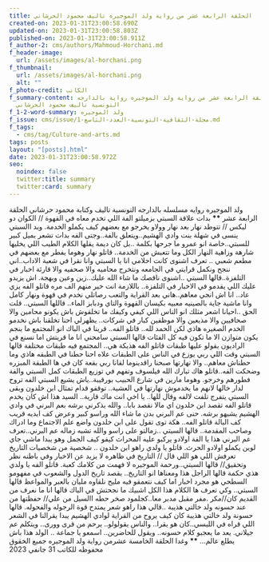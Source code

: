```yaml
---
title: الحلقة الرابعة عشر من رواية ولد الموجيره تاليف محمود الحرشاني
created-on: 2023-01-31T23:00:58.690Z
updated-on: 2023-01-31T23:00:58.803Z
published-on: 2023-01-31T23:00:58.911Z
f_author-2: cms/authors/Mahmoud-Horchani.md
f_header-image:
  url: /assets/images/al-horchani.png
f_thumbnail:
  url: /assets/images/al-horchani.png
  alt: ""
f_photo-credit: الكاتب
f_summary-content: الحلقة الرابعة عشر من رواية ولد الموجيره رواية بالدارجه
  التونسية تاليف محمود الحرشاني
f_1-2-word-summary: ولد الموجيره
f_issue: cms/issue/مجلة-الثقافية-التونسية-العدد-التاسع-1.md
f_tags:
  - cms/tag/Culture-and-arts.md
tags: posts
layout: "[posts].html"
date: 2023-01-31T23:00:58.972Z
seo:
  noindex: false
  twitter:title: summary
  twitter:card: summary
---
```

ولد الموجيره روايه مسلسله بالدارجه التونسية تاليف وكتابة محمود حرشاني الحلقة الرابعة عشر **\*\*** بدات علاقة السبتي بزميلتو الفة اللي تخدم معاه في القهوة // الكوان دو ليكس // تتوطد نهار  بعد نهار وولاو يخرجو مع بعضهم كيف يكملو الخدمة.  وبد االسبتي ينسى في شهلة بنت وادي الهشيم..ويتعلق بالفة..وجتى الفه بدات تشعر بميل كبير للسبتي..خاصة انو عمرو ما جرحها بكلمة ..بل كان ديمة يقلها الكلام الطيب اللي يخليها شارهة وزاهية النهار الكل وما تتعبش من الخدمة.. قاتلو نهار وهوما يفطر مع بعضهم في مطعم شعبي .. تعرف اشنوى كانت احلامي انا يا السبتي وانا نقرا في شعبة الاداب..اني ننجح ونكمل قرايتي في الجامعه ونتخرج محاميه والا صحفيه والا قارئة اخبار في التلفزة..قالها السبتي ..اشنوى ناقصك ما شاء الله عليك..زين وعين وبهجة. اش يزيدو عليك اللي يقدمو في الاخبار في التلفزة.. باللازمة انت خير منهم الف مره قاتلو الفه يزي عاد.. انا اش انجي معاهم..هاني  بعد القراية والتعب رصاتلي نخدم في قهوة ونهار كامل وانا ماشية جاية بالصينيه معبيه  بكيسان القهوة والتاي ودبابز الماء.. قاللها السبتي..  قلت الحق ..احيانا اشعر مثلك انو الناس اللي كيفي وكيفك  ما تخلقوش  باش يكونو محامين والا صحافيين والا مذيعين والا موظفين كبار في شركات.. يظهرلي احنا تخلقنا   باش نخدمو  الخدم الصغيره هاذي لكن الحمد لله.. قاتلو الفه.. قرينا في الباك انو المجتمع ما ينجم يكون متوازن الا ما تكون فيه كل الفئات قالها السبتي سامحني انا ما قريتش اما نسنع في الراديون يقولو عليها طبقات قاتلو الفه هذيكة هي.. المجتمع فيه طبقات مختلفة قالها السبتي وقت اللي ربي يوزع في الناس على الطبقات علاه احنا حطنا في الطبقه هاذي وما حطناش معاهم.. والا نهارتها صبحنا راقدينوما لقانا ربي بقعة كان في ها الطبقة المبزره وضحكت الفه..قاتلو هاك تبارك الله فيلسوف وتفهم في توزيع الطبقات كمل السبتي والفة فطورهم وخرجو. وهوما مارين في شارع الحبيب بورقيبة..ياش يشيع السبتي الفه تروح  لدار خالها  لانهم ما يخدموش   نهارتها في العشية.. توقفو قدام تمثال ابن خلدون وبقى السبتي يتفرج تلفت لالفه وقال للها.. يا اخي انت ماك قارية.. السيد هذا اش كان يخدم قاتلو الفه تقصد ابن خلدون اي مالا نقصد بابا.. والله يذكرني برشه بعم البرني في وادي الهشيم يشبهو برشه. حنى عم البرني بدن ما شاء الله وراسو كبير  وعرض كف ايديه قريب كف البالة قاتلو الفه.. هكة توى تقول على ابن خلدون واضع علم الاجتماع وما ادراك وصاحب المقدمة.. قالها السيتي ..زمالتو على راسو والله تشبه زماله عم البرني..تعرف عم البرني هذا يا الفة اولادو يركبو عليه المحراث كيفو كيف الجمل وهو يبدا ماشي جاي لوين يكملو اولادو الحرث. قاتلو يا ولدي راهو ابن خلدون .. شخصية من شخصيات التاريخ تعرفش اللي هو اللي قال // التاريخ في ظاهره لا يزيد عن الاخبار وفي باطنه نظر وتحقيق// قالها السبتي..ورحمة الموجيره لا فهمت من كلامك كعبة. قاتلو الفه  يا ولدي هذي حكمة قالها الراجل هذا ومعناها انو التاريخ.. يقصد تاريخ الدول والشعوب في مفهومو السطحي هو مجرد اخبار اما كيف نتعمقو فيه مليح نلقاوه مليان بالعبر والمواعظ قالها السبتي.. وكي تعرف ها الكلام هذا الكل اشبيك ما نجحتش في الباك قالها انا ما نعرف من القديم كان//مكر .مفر مقبل مدبر معا..كجلمود صخر حطه االسيل  من علي// حفظتها من عند حسونه ولد خالتي هذيبة ..قالي هذا راهو شعر يمتدح قوة الرجوله والفحوله. قالها حسونة ولد خالتي هذيبة كان كيف يروح من القراية لوادي الهشيم يبدا يقرالنا في الشعر اللي قراه في الليسي..كان هو يقرا.. والناس يقولولو.. يرحم من قرى وورى..  ويتكلم عم جيلاني. يعد ما يعجبو كلام حسونه.. ويقول للحاضرين.. اسمعو يا جماعة .. الولد هذا باش يطلع عالم... **\*\*** وغدا الحلقة الخامسة عشرمن رواية ولد الموجيره جميع الخقوق محفوظه للكاتب 31 جانفي 2023